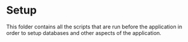# Setup

This folder contains all the scripts that are run before the application in order to setup databases and other aspects of the application.
